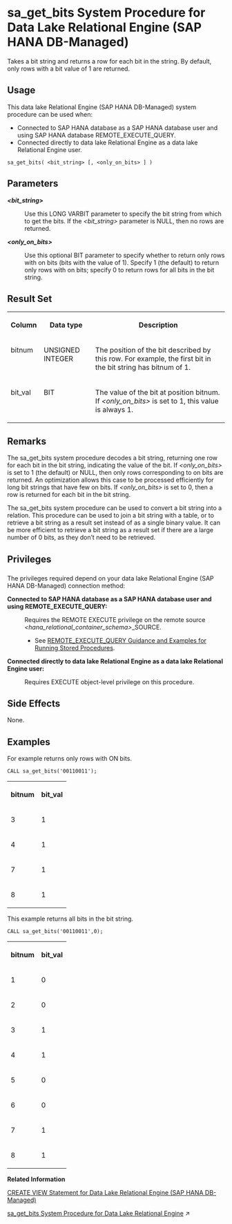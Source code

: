 <!-- loiodc051ed9b19649ec91efd03e157132cb -->

# sa\_get\_bits System Procedure for Data Lake Relational Engine \(SAP HANA DB-Managed\)

Takes a bit string and returns a row for each bit in the string. By default, only rows with a bit value of 1 are returned.



<a name="loiodc051ed9b19649ec91efd03e157132cb__section_gz5_gcf_pzb"/>

## Usage

This data lake Relational Engine \(SAP HANA DB-Managed\) system procedure can be used when:

-   Connected to SAP HANA database as a SAP HANA database user and using SAP HANA database REMOTE\_EXECUTE\_QUERY.
-   Connected directly to data lake Relational Engine as a data lake Relational Engine user.



```
sa_get_bits( <bit_string> [, <only_on_bits> ] )
```



<a name="loiodc051ed9b19649ec91efd03e157132cb__section_qh1_f3d_srb"/>

## Parameters


<dl>
<dt><b>

*<bit\_string\>* 

</b></dt>
<dd>

Use this LONG VARBIT parameter to specify the bit string from which to get the bits. If the *<bit\_string\>* parameter is NULL, then no rows are returned.



</dd><dt><b>

*<only\_on\_bits\>* 

</b></dt>
<dd>

Use this optional BIT parameter to specify whether to return only rows with on bits \(bits with the value of 1\). Specify 1 \(the default\) to return only rows with on bits; specify 0 to return rows for all bits in the bit string.



</dd>
</dl>



<a name="loiodc051ed9b19649ec91efd03e157132cb__section_ej1_23d_srb"/>

## Result Set


<table>
<tr>
<th valign="top">

Column

</th>
<th valign="top">

Data type

</th>
<th valign="top">

Description

</th>
</tr>
<tr>
<td valign="top">

bitnum

</td>
<td valign="top">

UNSIGNED INTEGER

</td>
<td valign="top">

The position of the bit described by this row. For example, the first bit in the bit string has bitnum of 1.

</td>
</tr>
<tr>
<td valign="top">

bit\_val

</td>
<td valign="top">

BIT

</td>
<td valign="top">

The value of the bit at position bitnum. If *<only\_on\_bits\>* is set to 1, this value is always 1.

</td>
</tr>
</table>



<a name="loiodc051ed9b19649ec91efd03e157132cb__section_kqw_c3d_srb"/>

## Remarks

The sa\_get\_bits system procedure decodes a bit string, returning one row for each bit in the bit string, indicating the value of the bit. If *<only\_on\_bits\>* is set to 1 \(the default\) or NULL, then only rows corresponding to on bits are returned. An optimization allows this case to be processed efficiently for long bit strings that have few on bits. If *<only\_on\_bits\>* is set to 0, then a row is returned for each bit in the bit string.

The sa\_get\_bits system procedure can be used to convert a bit string into a relation. This procedure can be used to join a bit string with a table, or to retrieve a bit string as a result set instead of as a single binary value. It can be more efficient to retrieve a bit string as a result set if there are a large number of 0 bits, as they don’t need to be retrieved.



<a name="loiodc051ed9b19649ec91efd03e157132cb__section_g2v_3z1_1yb"/>

## Privileges



### 

The privileges required depend on your data lake Relational Engine \(SAP HANA DB-Managed\) connection method:


<dl>
<dt><b>

Connected to SAP HANA database as a SAP HANA database user and using REMOTE\_EXECUTE\_QUERY:

</b></dt>
<dd>

Requires the REMOTE EXECUTE privilege on the remote source *<hana\_relational\_container\_schema\>*\_SOURCE.

-   See [REMOTE\_EXECUTE\_QUERY Guidance and Examples for Running Stored Procedures](remote-execute-query-guidance-and-examples-for-running-stored-procedures-3e7f86d.md).




</dd><dt><b>

Connected directly to data lake Relational Engine as a data lake Relational Engine user:

</b></dt>
<dd>

Requires EXECUTE object-level privilege on this procedure.



</dd>
</dl>



<a name="loiodc051ed9b19649ec91efd03e157132cb__section_svb_c3d_srb"/>

## Side Effects

None.



<a name="loiodc051ed9b19649ec91efd03e157132cb__section_u2q_xy1_qzb"/>

## Examples

For example returns only rows with ON bits.

```
CALL sa_get_bits('00110011');

```


<table>
<tr>
<th valign="top">

bitnum

</th>
<th valign="top">

bit\_val

</th>
</tr>
<tr>
<td valign="top">

3

</td>
<td valign="top">

1

</td>
</tr>
<tr>
<td valign="top">

4

</td>
<td valign="top">

1

</td>
</tr>
<tr>
<td valign="top">

7

</td>
<td valign="top">

1

</td>
</tr>
<tr>
<td valign="top">

8

</td>
<td valign="top">

1

</td>
</tr>
</table>

This example returns all bits in the bit string.

```
CALL sa_get_bits('00110011',0);
```


<table>
<tr>
<th valign="top">

bitnum

</th>
<th valign="top">

bit\_val

</th>
</tr>
<tr>
<td valign="top">

1

</td>
<td valign="top">

0

</td>
</tr>
<tr>
<td valign="top">

2

</td>
<td valign="top">

0

</td>
</tr>
<tr>
<td valign="top">

3

</td>
<td valign="top">

1

</td>
</tr>
<tr>
<td valign="top">

4

</td>
<td valign="top">

1

</td>
</tr>
<tr>
<td valign="top">

5

</td>
<td valign="top">

0

</td>
</tr>
<tr>
<td valign="top">

6

</td>
<td valign="top">

0

</td>
</tr>
<tr>
<td valign="top">

7

</td>
<td valign="top">

1

</td>
</tr>
<tr>
<td valign="top">

8

</td>
<td valign="top">

1

</td>
</tr>
</table>

**Related Information**  


[CREATE VIEW Statement for Data Lake Relational Engine \(SAP HANA DB-Managed\)](../030-sql-statements/create-view-statement-for-data-lake-relational-engine-sap-hana-db-managed-4d41128.md "Creates a view on the database. Views are used to give a different perspective on the data even though it is not stored that way.")

[sa_get_bits System Procedure for Data Lake Relational Engine](https://help.sap.com/viewer/19b3964099384f178ad08f2d348232a9/2024_3_QRC/en-US/817590756ce21014a0abf2e01acdf61e.html "Takes a bit string and returns a row for each bit in the string. By default, only rows with a bit value of 1 are returned.") :arrow_upper_right:

